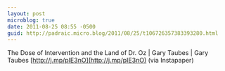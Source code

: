 ```yaml
---
layout: post
microblog: true
date: 2011-08-25 08:55 -0500
guid: http://padraic.micro.blog/2011/08/25/t106726357383393280.html
---
```

The Dose of Intervention and the Land of Dr. Oz | Gary Taubes | Gary Taubes [http://j.mp/pIE3nO](http://j.mp/pIE3nO) (via Instapaper)
